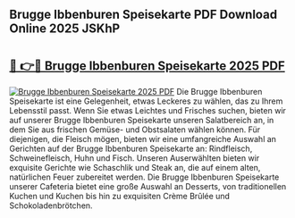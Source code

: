 ## Brugge Ibbenburen Speisekarte PDF Download Online 2025 JSKhP

# <h2><a href="http://gc92j4s.nevu.top/?p=Brugge+Ibbenburen+Speisekarte">🔗 👉🔴 Brugge Ibbenburen Speisekarte 2025 PDF</a></h2>

[![Brugge Ibbenburen Speisekarte 2025 PDF](https://i.imgur.com/dBaPXMq.png)](http://gc92j4s.nevu.top/?p=Brugge+Ibbenburen+Speisekarte)
Die Brugge Ibbenburen Speisekarte ist eine Gelegenheit, etwas Leckeres zu wählen, das zu Ihrem Lebensstil passt. Wenn Sie etwas Leichtes und Frisches suchen, bieten wir auf unserer Brugge Ibbenburen Speisekarte unseren Salatbereich an, in dem Sie aus frischen Gemüse- und Obstsalaten wählen können. Für diejenigen, die Fleisch mögen, bieten wir eine umfangreiche Auswahl an Gerichten auf der Brugge Ibbenburen Speisekarte an: Rindfleisch, Schweinefleisch, Huhn und Fisch. Unseren Auserwählten bieten wir exquisite Gerichte wie Schaschlik und Steak an, die auf einem alten, natürlichen Feuer zubereitet werden. Die Brugge Ibbenburen Speisekarte unserer Cafeteria bietet eine große Auswahl an Desserts, von traditionellen Kuchen und Kuchen bis hin zu exquisiten Crème Brûlée und Schokoladenbrötchen.
